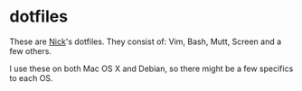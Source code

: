 # dotfiles

These are [Nick](http://nickcharlton.net/)'s dotfiles. They consist of: Vim, Bash, Mutt, Screen and a few others. 

I use these on both Mac OS X and Debian, so there might be a few specifics to each OS.

